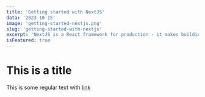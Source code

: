```yaml
---
title: 'Getting started with NextJS'
data: '2023-10-15'
image: 'getting-started-nextjs.png'
slug: 'getting-started-with-nextjs'
excerpt: 'NextJS is a React framework for production - it makes building fullstack React apps and sites a breeze and ships with built-in SSR.'
isFeatured: true
---
```


# This is a title

This is some regular text with [link](https://google.com)
